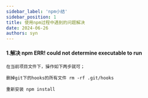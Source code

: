 ```yaml
---
sidebar_label: 'npm小结'
sidebar_position: 1
title: 使用npm过程中遇到的问题解决
date: 2024-06-26
authors: syn
---
```


#### 1.解决 npm ERR! could not determine executable to run
```
在当前项目文件下，操作如下两步就可；

删掉git下的hooks的所有文件 rm -rf .git/hooks

重新安装 npm install